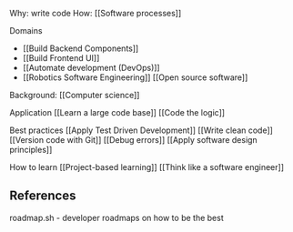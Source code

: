 Why: write code
How: [[Software processes]]

Domains
* [[Build Backend Components]]
* [[Build Frontend UI]]
* [[Automate development (DevOps)]]
* [[Robotics Software Engineering]]
[[Open source software]]

Background: [[Computer science]]

Application
[[Learn a large code base]]
[[Code the logic]]

Best practices
[[Apply Test Driven Development]]
[[Write clean code]]
[[Version code with Git]]
[[Debug errors]]
[[Apply software design principles]]

How to learn
[[Project-based learning]]
[[Think like a software engineer]]
## References
roadmap.sh - developer roadmaps on how to be the best